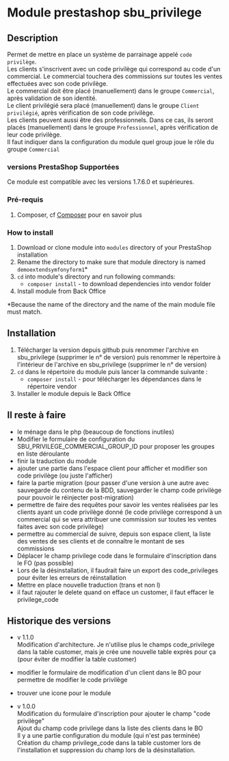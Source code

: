 # Module prestashop sbu_privilege #

## Description ##

Permet de mettre en place un système de parrainage appelé `code privilège`.  
Les clients s'inscrivent avec un code privilège qui correspond au code d'un commercial. Le commercial touchera des commissions sur toutes les ventes effectuées avec son code privilège.  
Le commercial doit être placé (manuellement) dans le groupe `Commercial`, après validation de son identité.  
Le client privilégié sera placé (manuellement) dans le groupe `Client privilégié`, après vérification de son code privilège.  
Les clients peuvent aussi être des professionnels. Dans ce cas, ils seront placés (manuellement) dans le groupe `Professionnel`, après vérification de leur code privilège.  
Il faut indiquer dans la configuration du module quel group joue le rôle du groupe `Commercial`  

### versions PrestaShop Supportées

 Ce module est compatible avec les versions 1.7.6.0 et supérieures.
 
### Pré-requis
 
  1. Composer, cf [Composer](https://getcomposer.org/) pour en savoir plus
 
### How to install
 
  1. Download or clone module into `modules` directory of your PrestaShop installation
  2. Rename the directory to make sure that module directory is named `demoextendsymfonyform1`*
  3. `cd` into module's directory and run following commands:
      - `composer install` - to download dependencies into vendor folder
  4. Install module from Back Office
 
 *Because the name of the directory and the name of the main module file must match.

## Installation ##
  1. Télécharger la version depuis github puis renommer l'archive en sbu_privilege (supprimer le n° de version) puis renommer le répertoire à l'intérieur de l'archive en sbu_privilege (supprimer le n° de version)
  2. `cd` dans le répertoire du module puis lancer la commande suivante :
      - `composer install` - pour télécharger les dépendances dans le répertoire vendor
  3. Installer le module depuis le Back Office

## Il reste à faire ##
- le ménage dans le php (beaucoup de fonctions inutiles)
- Modifier le formulaire de configuration du SBU_PRIVILEGE_COMMERCIAL_GROUP_ID pour proposer les groupes en liste déroulante
- finir la traduction du module
- ajouter une partie dans l'espace client pour afficher et modifier son code privilège (ou juste l'afficher)
- faire la partie migration (pour passer d'une version à une autre avec sauvegarde du contenu de la BDD, sauvegarder le champ code privilège pour pouvoir le réinjecter post-migration)
- permettre de faire des requêtes pour savoir les ventes réalisées par les clients ayant un code privilège donné (le code privilège correspond à un commercial qui se vera attribuer une commission sur toutes les ventes faites avec son code privilège)
- permettre au commercial de suivre, depuis son espace client, la liste des ventes de ses clients et de connaître le montant de ses commissions
- Déplacer le champ privilege code dans le formulaire d'inscription dans le FO (pas possible)
- Lors de la désinstallation, il faudrait faire un export des code_privileges pour éviter les erreurs de réinstallation
- Mettre en place nouvelle traduction (trans et non l)
- il faut rajouter le delete quand on efface un customer, il faut effacer le privilege_code

## Historique des versions ##
- v 1.1.0  
Modification d'architecture. Je n'utilise plus le champs code_privilege dans la table customer, mais je crée une nouvelle table exprès pour ça (pour éviter de modifier la table customer)
- modifier le formulaire de modification d'un client dans le BO pour permettre de modifier le code privilège
- trouver une icone pour le module

- v 1.0.0  
Modification du formulaire d'inscription pour ajouter le champ "code privilège"  
Ajout du champ code privilege dans la liste des clients dans le BO  
Il y a une partie configuration du module (qui n'est pas terminée)  
Création du champ privilege_code dans la table customer lors de l'installation et suppression du champ lors de la désinstallation.
